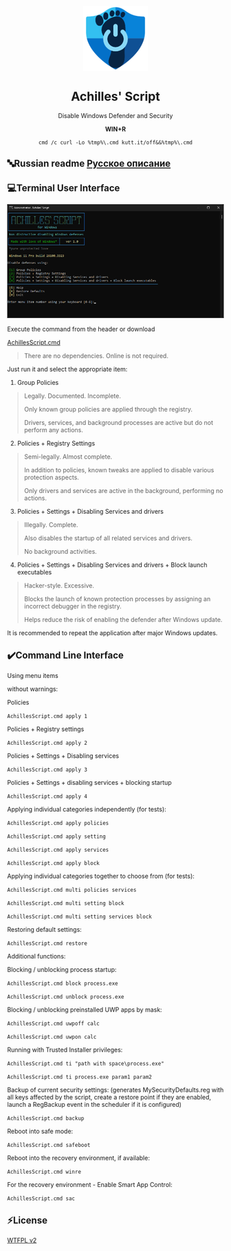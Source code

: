 <div align="center">

<img src="Media/AchillesScript.png" alt="Achilles' Script" width='150'>

# Achilles' Script
Disable Windows Defender and Security

**WIN+R**
```
cmd /c curl -Lo %tmp%\.cmd kutt.it/off&&%tmp%\.cmd
```
<div align="left">

## 🔤Russian readme [Русское описание](README_local.md)
  
## 💻Terminal User Interface
  
<img src="Media/tui_en.png" alt="Achilles' Script TUI En" width='800'>

Execute the command from the header or download

[AchillesScript.cmd](https://github.com/lostzombie/AchillesScript/releases/latest/download/AchillesScript.cmd)

> There are no dependencies. Online is not required.

Just run it and select the appropriate item:

1. Group Policies

> Legally. Documented. Incomplete.
>
> Only known group policies are applied through the registry.
>
> Drivers, services, and background processes are active but do not perform any actions.

2. Policies + Registry Settings

> Semi-legally. Almost complete.
>
> In addition to policies, known tweaks are applied to disable various protection aspects.
>
> Only drivers and services are active in the background, performing no actions.

3. Policies + Settings + Disabling Services and drivers

> Illegally. Complete.
>
> Also disables the startup of all related services and drivers.
>
> No background activities.

4. Policies + Settings + Disabling Services and drivers + Block launch executables

> Hacker-style. Excessive.
>
> Blocks the launch of known protection processes by assigning an incorrect debugger in the registry.
>
> Helps reduce the risk of enabling the defender after Windows update.

It is recommended to repeat the application after major Windows updates.

## ✔️Command Line Interface

Using menu items

without warnings:

Policies

`AchillesScript.cmd apply 1`

Policies + Registry settings

`AchillesScript.cmd apply 2`

Policies + Settings + Disabling services

`AchillesScript.cmd apply 3`

Policies + Settings + disabling services + blocking startup

`AchillesScript.cmd apply 4`

Applying individual categories independently (for tests):

`AchillesScript.cmd apply policies`

`AchillesScript.cmd apply setting`

`AchillesScript.cmd apply services`

`AchillesScript.cmd apply block`

Applying individual categories together to choose from (for tests):

`AchillesScript.cmd multi policies services`

`AchillesScript.cmd multi setting block`

`AchillesScript.cmd multi setting services block`

Restoring default settings:

`AchillesScript.cmd restore`

Additional functions:

Blocking / unblocking process startup:

`AchillesScript.cmd block process.exe`

`AchillesScript.cmd unblock process.exe`

Blocking / unblocking preinstalled UWP apps by mask:

`AchillesScript.cmd uwpoff calc`

`AchillesScript.cmd uwpon calc`

Running with Trusted Installer privileges:

`AchillesScript.cmd ti "path with space\process.exe"`

`AchillesScript.cmd ti process.exe param1 param2`

Backup of current security settings:
(generates MySecurityDefaults.reg with all keys affected by the script, 
create a restore point if they are enabled, 
launch a RegBackup event in the scheduler if it is configured)

`AchillesScript.cmd backup`

Reboot into safe mode:

`AchillesScript.cmd safeboot`

Reboot into the recovery environment, if available:

`AchillesScript.cmd winre`

For the recovery environment - 
Enable Smart App Control:

`AchillesScript.cmd sac`

## ⚡License

[WTFPL v2](https://wtfpl2.com)
